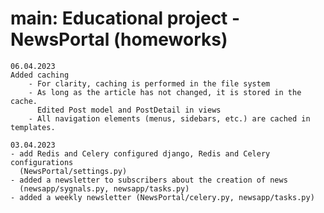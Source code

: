 # main:  Educational project - NewsPortal (homeworks)

    06.04.2023
    Added caching
        - For clarity, caching is performed in the file system
        - As long as the article has not changed, it is stored in the cache.
          Edited Post model and PostDetail in views
        - All navigation elements (menus, sidebars, etc.) are cached in templates.

    03.04.2023
    - add Redis and Celery configured django, Redis and Celery configurations
      (NewsPortal/settings.py)
    - added a newsletter to subscribers about the creation of news
      (newsapp/sygnals.py, newsapp/tasks.py)
    - added a weekly newsletter (NewsPortal/celery.py, newsapp/tasks.py)
